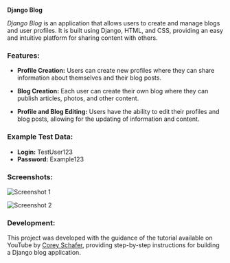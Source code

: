 **Django Blog**

*Django Blog* is an application that allows users to create and manage blogs and user profiles. It is built using Django, HTML, and CSS, providing an easy and intuitive platform for sharing content with others.

### Features:

- **Profile Creation:** Users can create new profiles where they can share information about themselves and their blog posts.
  
- **Blog Creation:** Each user can create their own blog where they can publish articles, photos, and other content.
  
- **Profile and Blog Editing:** Users have the ability to edit their profiles and blog posts, allowing for the updating of information and content.

### Example Test Data:

- **Login:** TestUser123
- **Password:** Example123

### Screenshots:

![Screenshot 1](https://github.com/KomendaKacper/Django-blog/assets/127196543/6b136d6e-c6c9-4428-8a97-0e49b14835dd)

![Screenshot 2](https://github.com/KomendaKacper/Django-blog/assets/127196543/18203d85-ff1c-4243-931c-fd34b1b82731)

### Development:

This project was developed with the guidance of the tutorial available on YouTube by [Corey Schafer](https://www.youtube.com/watch?v=UmljXZIypDc&list=PL-osiE80TeTtoQCKZ03TU5fNfx2UY6U4p&ab_channel=CoreySchafer), providing step-by-step instructions for building a Django blog application.
